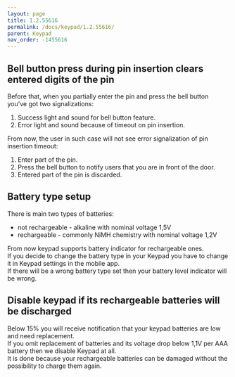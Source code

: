 ```yaml
---
layout: page
title: 1.2.55616
permalink: /docs/keypad/1.2.55616/
parent: Keypad
nav_order: -1455616
---
```


## Bell button press during pin insertion clears entered digits of the pin
Before that, when you partially enter the pin and press the bell button you've got two signalizations:
1. Success light and sound for bell button feature.
2. Error light and sound because of timeout on pin insertion.
 
From now, the user in such case will not see error signalization of pin insertion timeout:
 
1. Enter part of the pin.
2. Press the bell button to notify users that you are in front of the door.
3. Entered part of the pin is discarded.

## Battery type setup
There is main two types of batteries:
- not rechargeable - alkaline with nominal voltage 1,5V
- rechargeable - commonly NiMH chemistry with nominal voltage 1,2V

From now keypad supports battery indicator for rechargeable ones.\
If you decide to change the battery type in your Keypad you have to change it in Keypad settings in the mobile app.\
If there will be a wrong battery type set then your battery level indicator will be wrong.

## Disable keypad if its rechargeable batteries will be discharged
Below 15% you will receive notification that your keypad batteries are low and need replacement.\
If you omit replacement of batteries and its voltage drop below 1,1V per AAA battery then we disable Keypad at all.\
It is done because your rechargeable batteries can be damaged without the possibility to charge them again.